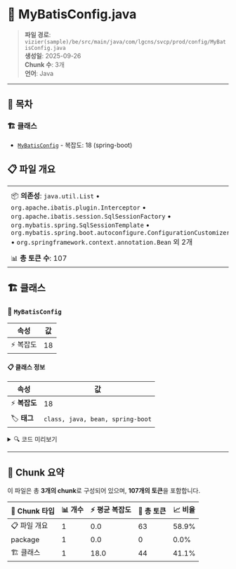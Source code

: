 # 📄 MyBatisConfig.java

> **파일 경로**: `vizier(sample)/be/src/main/java/com/lgcns/svcp/prod/config/MyBatisConfig.java`  
> **생성일**: 2025-09-26  
> **Chunk 수**: 3개  
> **언어**: Java
---

## 📑 목차

### 🏗️ 클래스
- [`MyBatisConfig`](#class-mybatisconfig) - 복잡도: 18 (spring-boot)

## 📋 파일 개요

| | |
|--|--|
| 📦 **의존성**: `java.util.List` • `org.apache.ibatis.plugin.Interceptor` • `org.apache.ibatis.session.SqlSessionFactory` • `org.mybatis.spring.SqlSessionTemplate` • `org.mybatis.spring.boot.autoconfigure.ConfigurationCustomizer` • `org.springframework.context.annotation.Bean` 외 2개 | ⚡ **총 복잡도**: 18 |
| 📊 **총 토큰 수**: 107 |  |



## 🏗️ 클래스

### <a id="class-mybatisconfig"></a>🎯 `MyBatisConfig`

| 속성 | 값 |
|------|----|
| ⚡ 복잡도 | 18 |



#### 📋 클래스 정보

| 속성 | 값 |
|------|----|
| ⚡ **복잡도** | 18 || 📍 **라인 범위** | 15-15 |
| 🏷️ **태그** | `class, java, bean, spring-boot` || 🏗️ **프레임워크** | `spring-boot` |

<details>
<summary>🔍 코드 미리보기</summary>

```java
public class MyBatisConfig {

	@Bean
	public SqlSessionTemplate sqlSessionTemplate(SqlSessionFactory sqlSessionFactory) {
		return new SqlSessionTemplate(sqlSessionFactory);
	}

	@Bean
	public Interceptor auditInterceptor() {
		return new AuditInterceptor();
	}

	@Bean
	public ConfigurationCustomizer configurationCustomizer(List<Interceptor> interceptors) {
		return configuration -> {
			for (Interceptor interceptor : interceptors) {
				configuration.addInterceptor(interceptor);
			}
		};
	}
}...
```

**Chunk 정보**
- 🆔 **ID**: `2bb2415b429f`
- 📍 **라인**: 15-15
- 📊 **토큰**: 44
- 🏷️ **태그**: `class, java, bean, spring-boot`

</details>

---





## 🧩 Chunk 요약

이 파일은 총 **3개의 chunk**로 구성되어 있으며, **107개의 토큰**을 포함합니다.

| 🧩 Chunk 타입 | 📊 개수 | ⚡ 평균 복잡도 | 📝 총 토큰 | 📈 비율 |
|---------------|--------|-------------|----------|--------|
| 📋 파일 개요 | 1 | 0.0 | 63 | 58.9% |
| package | 1 | 0.0 | 0 | 0.0% |
| 🏗️ 클래스 | 1 | 18.0 | 44 | 41.1% |

